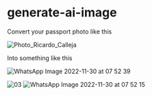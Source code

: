 # generate-ai-image

Convert your passport photo like this

![Photo_Ricardo_Calleja](https://user-images.githubusercontent.com/61325417/206043806-99d1924b-4c1b-4686-baaf-3b355c2ff642.jpg)


Into something like this

![WhatsApp Image 2022-11-30 at 07 52 39](https://user-images.githubusercontent.com/61325417/206043623-f3160e98-110d-4873-bf36-2c592136c74c.jpeg)

![03](https://user-images.githubusercontent.com/61325417/206044150-531dbd13-474e-47df-98b7-968be0cb470d.png)
![WhatsApp Image 2022-11-30 at 07 52 15](https://user-images.githubusercontent.com/61325417/206044202-6470c0ea-be40-450a-8e6b-c68f9d82d5d0.jpeg)

